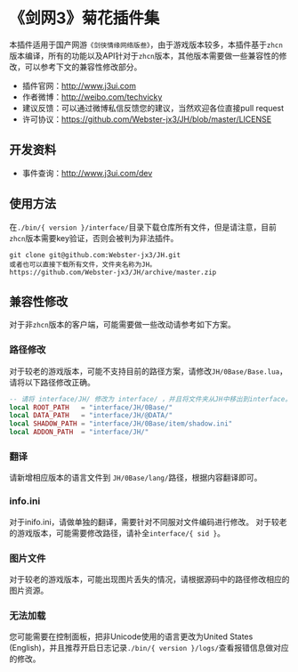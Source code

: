 《剑网3》菊花插件集
==================
本插件适用于国产网游```《剑侠情缘网络版叁》```，由于游戏版本较多，本插件基于```zhcn```版本编译，所有的功能以及API针对于```zhcn```版本，其他版本需要做一些兼容性的修改，可以参考下文的兼容性修改部分。

* 插件官网：http://www.j3ui.com
* 作者微博：http://weibo.com/techvicky
* 建议反馈：可以通过微博私信反馈您的建议，当然欢迎各位直接pull request
* 许可协议：https://github.com/Webster-jx3/JH/blob/master/LICENSE

开发资料
-----------------------
* 事件查询：http://www.j3ui.com/dev

使用方法
-----------------------
在```./bin/{ version }/interface/```目录下载仓库所有文件，但是请注意，目前```zhcn```版本需要key验证，否则会被判为非法插件。
```
git clone git@github.com:Webster-jx3/JH.git
或者也可以直接下载所有文件，文件夹名称为JH。
https://github.com/Webster-jx3/JH/archive/master.zip
```

兼容性修改
-----------------------
对于非```zhcn```版本的客户端，可能需要做一些改动请参考如下方案。

### 路径修改
对于较老的游戏版本，可能不支持目前的路径方案，请修改```JH/0Base/Base.lua```，请将以下路径修改正确。
```lua
-- 请将 interface/JH/ 修改为 interface/ ，并且将文件夹从JH中移出到interface。
local ROOT_PATH   = "interface/JH/0Base/"
local DATA_PATH   = "interface/JH/@DATA/"
local SHADOW_PATH = "interface/JH/0Base/item/shadow.ini"
local ADDON_PATH  = "interface/JH/"
```
### 翻译
请新增相应版本的语言文件到 ```JH/0Base/lang/```路径，根据内容翻译即可。

### info.ini
对于inifo.ini，请做单独的翻译，需要针对不同服对文件编码进行修改。
对于较老的游戏版本，可能需要修改路径，请补全```interface/{ sid }```。

### 图片文件
对于较老的游戏版本，可能出现图片丢失的情况，请根据源码中的路径修改相应的图片资源。

### 无法加载
您可能需要在控制面板，把非Unicode使用的语言更改为United States (English)，并且推荐开启日志记录```./bin/{ version }/logs/```查看报错信息做对应的修改。